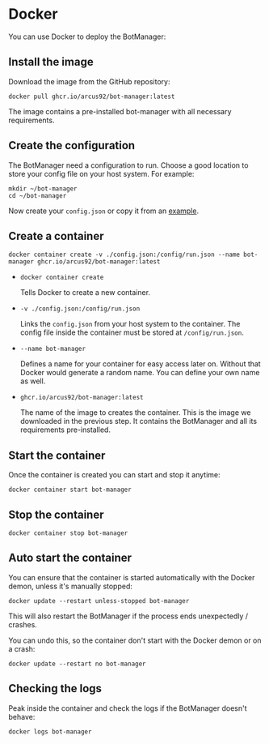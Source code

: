 # Docker

You can use Docker to deploy the BotManager:

## Install the image

Download the image from the GitHub repository:

```
docker pull ghcr.io/arcus92/bot-manager:latest
```

The image contains a pre-installed bot-manager with all necessary requirements.

## Create the configuration

The BotManager need a configuration to run. Choose a good location to store your config file on your host system. 
For example:
```
mkdir ~/bot-manager
cd ~/bot-manager
```

Now create your `config.json` or copy it from an [example](https://github.com/Arcus92/bot-manager/tree/main/examples).

## Create a container

```
docker container create -v ./config.json:/config/run.json --name bot-manager ghcr.io/arcus92/bot-manager:latest
```

- `docker container create`
  
  Tells Docker to create a new container.
- `-v ./config.json:/config/run.json`
  
  Links the `config.json` from your host system to the container. The config file inside the container must be stored at
  `/config/run.json`.
- `--name bot-manager`

  Defines a name for your container for easy access later on. Without that Docker would generate a random name.
  You can define your own name as well. 
- `ghcr.io/arcus92/bot-manager:latest`

  The name of the image to creates the container. This is the image we downloaded in the previous step. It contains the
  BotManager and all its requirements pre-installed.

## Start the container

Once the container is created you can start and stop it anytime:

```
docker container start bot-manager
```

## Stop the container

```
docker container stop bot-manager
```

## Auto start the container

You can ensure that the container is started automatically with the Docker demon, unless it's manually stopped:

```
docker update --restart unless-stopped bot-manager
```

This will also restart the BotManager if the process ends unexpectedly / crashes.

You can undo this, so the container don't start with the Docker demon or on a crash:

```
docker update --restart no bot-manager
```

## Checking the logs

Peak inside the container and check the logs if the BotManager doesn't behave:

```
docker logs bot-manager
```
